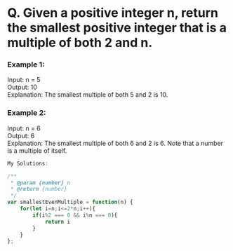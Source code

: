 # Q. Given a positive integer n, return the smallest positive integer that is a multiple of both 2 and n.  
 
### Example 1:  
Input: n = 5  
Output: 10  
Explanation: The smallest multiple of both 5 and 2 is 10.  
### Example 2:  
Input: n = 6  
Output: 6  
Explanation: The smallest multiple of both 6 and 2 is 6. Note that a number is a multiple of itself.  


```javascript
My Solutions:

/**
 * @param {number} n
 * @return {number}
 */
var smallestEvenMultiple = function(n) {
    for(let i=n;i<=2*n;i++){
        if(i%2 === 0 && i%n === 0){
            return i
        }
    }  
};

```

